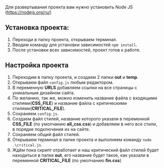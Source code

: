 Для развертывания проекта вам нужно установить Node JS (https://nodejs.org/ru/)

## Установка проекта:
1. Переходи в папку проекта, открываем терминал.
2. Вводим команду для установки зависимостей `npm install`.
3. После установки всех зависимостей, проект готов к работе.


## Настройка проекта
1. Переходим в папку проекта, и создаем 2 папки **out** и **temp**.
2. Открываем файл `config.js` любым редактором.
3. В переменную **URLS** добавляем ссылки на все страницы с уникальным дизайном сайта.
4. По желанию, так же, можно изменить название файла с входящими стилями(**CSS_FILE**) и название файла с критическими стилями(**CRITICAL_FILE**).
5. Сохраняем `config.js`.
6. Создаем файл стилей, название которого указали в переменной **CSS_FILE** (по умолчанию **all_css.css**) и добавляем в него все стили, в порядке подключения их на сайте.
7. Сохраняем общий файл стилей.
8. Открываем терминал в папке проекта и выполняем команду `node .\critical.js`.
9. Ждём пока скрипт отработает и наш критический файл стилей будет находиться в папке **out**, его название будет такое, как указали в переменной **CRITICAL_FILE** (по умолчанию **fin.css**)
